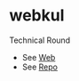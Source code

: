 # webkul

Technical Round

- See [Web](https://mr-vabs.github.io/webkul/Design.html)
- See [Repo](https://github.com/Mr-vabs/webkul)

